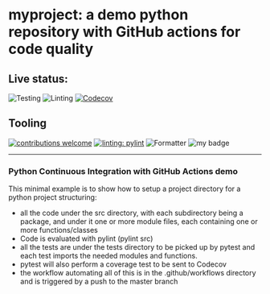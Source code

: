 # myproject: a demo python repository with GitHub actions for code quality

## Live status:

![Testing](https://github.com/rjalexa/myproject/actions/workflows/python-test.yml/badge.svg) ![Linting](https://github.com/rjalexa/myproject/actions/workflows/python-lint.yml/badge.svg) [![Codecov](https://codecov.io/gh/rjalexa/myproject/branch/main/graph/badge.svg?token=1F2VGHFJ3S)](https://codecov.io/gh/rjalexa/myproject)

## Tooling

[![contributions welcome](https://img.shields.io/badge/contributions-welcome-orange.svg?style=flat)](https://github.com/rjalexa/myproject/issues) [![linting: pylint](https://img.shields.io/badge/linting-pylint-yellowgreen)](https://github.com/PyCQA/pylint) ![Formatter](https://img.shields.io/badge/Formatter-black-black) ![my badge](https://badgen.net/badge/Createdby/RJA/orange?icon=gitlab)

---

### Python Continuous Integration with GitHub Actions demo

This minimal example is to show how to setup a project directory for a python project
structuring:

- all the code under the src directory, with each subdirectory being a package,
  and under it one or more module files, each containing one or more functions/classes
- Code is evaluated with pylint (pylint src)
- all the tests are under the tests directory to be picked up by pytest and each test imports the needed modules and functions.
- pytest will also perform a coverage test to be sent to Codecov
- the workflow automating all of this is in the .github/workflows directory and is triggered by a push to the master branch
